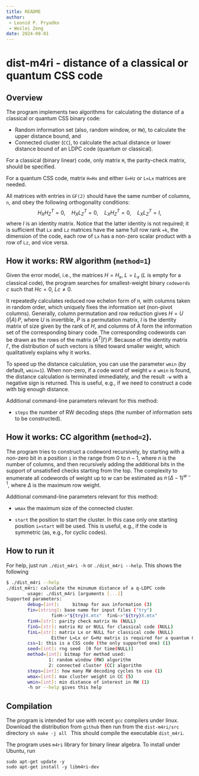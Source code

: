 ```yaml
---
title: README
author: 
 - Leonid P. Pryadko
 - Weilei Zeng
date: 2024-08-01
---
```

# dist-m4ri - distance of a classical or quantum CSS code



## Overview

The program implements two algorithms for calculating the distance of
a classical or quantum CSS binary code:

- Random information set (also, random window, or `RW`), to calculate
  the upper distance bound, and
- Connected cluster (`CC`), to calculate the actual distance or lower
  distance bound of an LDPC code (quantum or classical).

For a classical (binary linear) code, only matrix `H`, the
parity-check matrix, should be specified.

For a quantum CSS code, matrix `H=Hx` and either `G=Hz` or `L=Lx`
matrices are needed.

All matrices with entries in `GF(2)` should have the same number of
columns, `n`, and obey the following orthogonality conditions:
$$H_XH_Z^T=0,\quad H_XL_Z^T=0,\quad L_XH_Z^T=0,\quad L_XL_Z^T=I,$$
where $I$ is an identity matrix.  Notice that the latter identity is
not required; it is sufficient that `Lx` and `Lz` matrices have the
same full row rank `=k`, the dimension of the code, each row of `Lx`
has a non-zero scalar product with a row of `Lz`, and vice versa.

## How it works: RW algorithm (`method=1`)

Given the error model, i.e., the matrices $H=H_x$, $L=L_x$ ($L$ is empty
for a classical code), the program searches for smallest-weight binary
`codewords` $c$ such that $Hc=0$, $Lc\neq0$.


It repeatedly calculates reduced row echelon form of `H`, with columns
taken in random order, which uniquely fixes the information set
(non-pivot columns).  Generally, column permutation and row reduction
gives $H=U\,(I|A)\,P$, where $U$ is invertible, $P$ is a permutation
matrix, $I$ is the identity matrix of size given by the rank of $H$,
and columns of $A$ form the information set of the corresponding
binary code.  The corresponding codewords can be drawn as the rows of
the matrix $(A^T|I')\,P$.  Because of the identity matrix $I'$, the
distribution of such vectors is tilted toward smaller weight, which
qualitatively explains why it works.

To speed up the distance calculation, you can use the parameter `wmin`
(by default, `wmin=1`).  When non-zero, if a code word of weight `w`
$\le$ `wmin` is found, the distance calculation is terminated
immediately, and the result `-w` with a negative sign is returned.
This is useful, e.g., if we need to construct a code with big enough
distance.

Additional command-line parameters relevant for this method: 

- `steps` the number of RW decoding steps (the number of information
  sets to be constructed).

## How it works: CC algorithm (`method=2`).

The program tries to construct a codeword recursively, by starting
with a non-zero bit in a position `i` in the range from $0$ to $n-1$,
where $n$ is the number of columns, and then recursively adding the
additional bits in the support of unsatisfied checks starting from the
top.  The complexity to enumerate all codewords of weight up to $w$
can be estimated as $n\,(\Delta-1)^{w-1}$, where $\Delta$ is the
maximum row weight.

Additional command-line parameters relevant for this method: 

- `wmax` the maximum size of the connected cluster.

- `start` the position to start the cluster.  In this case only one
  starting position `i=start` will be used.  This is useful, e.g., if
  the code is symmetric (as, e.g., for cyclic codes).

## How to run it

For help, just run `./dist_m4ri -h` or `./dist_m4ri --help`.  This
shows the following 
```sh
$ ./dist_m4ri --help 
./dist_m4ri: calculate the minumum distance of a q-LDPC code
        usage: ./dist_m4ri [arguments [...]]
Supported parameters:
        debug=[int]:     bitmap for aux information (3)
        fin=[string]: base name for input files ("try")
                 finH->"${try}X.mtx"  finG->"${try}X.mtx"
        finH=[str]: parity check matrix Hx (NULL)
        finG=[str]: matrix Hz or NULL for classical code (NULL)
        finL=[str]: matrix Lx or NULL for classical code (NULL)
                 Either L=Lx or G=Hz matrix is required for a quantum CSS code
        css=1: this is a CSS code (the only supported one) (1)
        seed=[int]: rng seed  [0 for time(NULL)]
        method=[int]: bitmap for method used:
                1: random window (RW) algorithm
                2: connected cluster (CC) algorithm
        steps=[int]: how many RW decoding cycles to use (1)
        wmax=[int]: max cluster weight in CC (5)
        wmin=[int]: min distance of interest in RW (1)
        -h or --help gives this help
```

## Compilation

The program is intended for use with recent `gcc` compilers under
linux.  Download the distribution from `github` then run from the
`dist-m4ri/src` directory ```sh make -j all ``` This should compile
the executable `dist_m4ri`.

The program uses `m4ri` library for binary linear algebra.  To install
under Ubuntu, run
```
sudo apt-get update -y
sudo apt-get install -y libm4ri-dev
```

